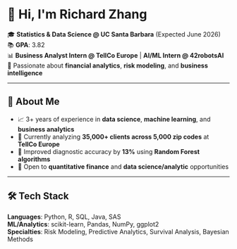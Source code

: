 # 👋 Hi, I'm Richard Zhang

🎓 **Statistics & Data Science @ UC Santa Barbara** (Expected June 2026)  
📚 **GPA**: 3.82  
📊 **Business Analyst Intern @ TellCo Europe** | **AI/ML Intern @ 42robotsAI**  
💼 Passionate about **financial analytics**, **risk modeling**, and **business intelligence**

---

## 🚀 About Me

- 📈 3+ years of experience in **data science**, **machine learning**, and **business analytics**
- 🏢 Currently analyzing **35,000+ clients across 5,000 zip codes** at **TellCo Europe**
- 🤖 Improved diagnostic accuracy by **13%** using **Random Forest algorithms**
- 🎯 Open to **quantitative finance** and **data science/analytic** opportunities

---

## 🛠️ Tech Stack

**Languages**: Python, R, SQL, Java, SAS  
**ML/Analytics**: scikit-learn, Pandas, NumPy, ggplot2  
**Specialties**: Risk Modeling, Predictive Analytics, Survival Analysis, Bayesian Methods

